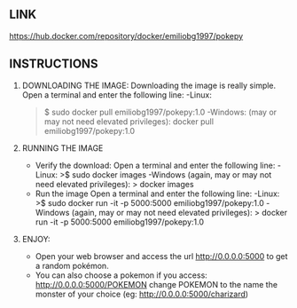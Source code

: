 ## LINK
https://hub.docker.com/repository/docker/emiliobg1997/pokepy
## INSTRUCTIONS
   1. DOWNLOADING THE IMAGE:
      Downloading the image is really simple.
      Open a terminal and enter the following line:
      -Linux:
         >$ sudo docker pull emiliobg1997/pokepy:1.0
      -Windows: (may or may not need elevated privileges):
         > docker pull emiliobg1997/pokepy:1.0
      

   2. RUNNING THE IMAGE
       - Verify the download:
           Open a terminal and enter the following line:
           -Linux:
               >$ sudo docker images
           -Windows (again, may or may not need elevated privileges):
               > docker images
       - Run the image
           Open a terminal and enter the following line:
           -Linux:
               >$ sudo docker run -it -p 5000:5000 emiliobg1997/pokepy:1.0
           -Windows (again, may or may not need elevated privileges):
               > docker run -it -p 5000:5000 emiliobg1997/pokepy:1.0

   3. ENJOY:
       - Open your web browser and access the url http://0.0.0.0:5000 to get a random pokémon.
       - You can also choose a pokemon if you access: http://0.0.0.0:5000/POKEMON 
         change POKEMON to the name the monster of your choice (eg: http://0.0.0.0:5000/charizard)

